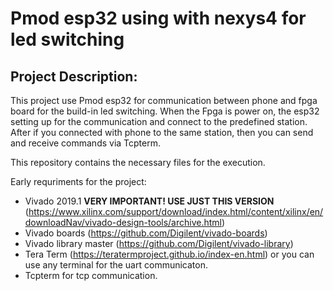 # Pmod esp32 using with nexys4 for led switching

## Project Description:

This project use Pmod esp32 for communication between phone and fpga board for the build-in led switching. 
When the Fpga is power on, the esp32 setting up for the communication and connect to the predefined station.
After if you connected with phone to the same station, then you can send and receive commands via Tcpterm.

This repository contains the necessary files for the execution.

Early requriments for the project:

- Vivado 2019.1 **VERY IMPORTANT! USE JUST THIS VERSION** (https://www.xilinx.com/support/download/index.html/content/xilinx/en/downloadNav/vivado-design-tools/archive.html)
- Vivado boards (https://github.com/Digilent/vivado-boards)
- Vivado library master (https://github.com/Digilent/vivado-library)
- Tera Term (https://teratermproject.github.io/index-en.html) or you can use any terminal for the uart communicaton.
- Tcpterm for tcp communication.
